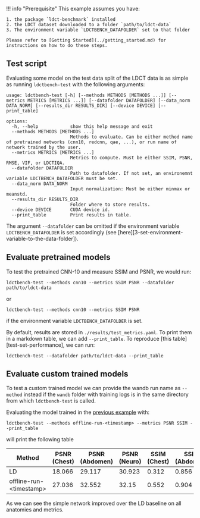 !!! info "Prerequisite"
    This example assumes you have:

    1. the package `ldct-benchmark` installed
    2. the LDCT dataset downloaded to a folder `path/to/ldct-data`
    3. The environment variable `LDCTBENCH_DATAFOLDER` set to that folder
    
    Please refer to [Getting Started](../getting_started.md) for instructions on how to do these steps.

## Test script 
Evaluating some model on the test data split of the LDCT data is as simple as running `ldctbench-test` with the following arguments:
```
usage: ldctbench-test [-h] [--methods METHODS [METHODS ...]] [--metrics METRICS [METRICS ...]] [--datafolder DATAFOLDER] [--data_norm DATA_NORM] [--results_dir RESULTS_DIR] [--device DEVICE] [--print_table]

options:
  -h, --help            show this help message and exit
  --methods METHODS [METHODS ...]
                        Methods to evaluate. Can be either method name of pretrained networks (cnn10, redcnn, qae, ...), or run name of network trained by the user.
  --metrics METRICS [METRICS ...]
                        Metrics to compute. Must be either SSIM, PSNR, RMSE, VIF, or LDCTIQA.
  --datafolder DATAFOLDER
                        Path to datafolder. If not set, an environemnt variable LDCTBENCH_DATAFOLDER must be set.
  --data_norm DATA_NORM
                        Input normalization: Must be either minmax or meanstd.
  --results_dir RESULTS_DIR
                        Folder where to store results.
  --device DEVICE       CUDA device id.
  --print_table         Print results in table.
```
The argument `--datafolder` can be omitted if the environment variable `LDCTBENCH_DATAFOLDER` is set accordingly (see [here][3-set-environment-variable-to-the-data-folder]).


## Evaluate pretrained models
To test the pretrained CNN-10 and measure SSIM and PSNR, we would run:

```shell
ldctbench-test --methods cnn10 --metrics SSIM PSNR --datafolder path/to/ldct-data
```
or 
```shell
ldctbench-test --methods cnn10 --metrics SSIM PSNR
```
if the environment variable `LDCTBENCH_DATAFOLDER` is set.

By default, results are stored in `./results/test_metrics.yaml`. To print them in a markdown table, we can add `--print_table`. To reproduce [this table][test-set-performance], we can run:
```shell
ldctbench-test --datafolder path/to/ldct-data --print_table
```

## Evaluate custom trained models
To test a custom trained model we can provide the wandb run name as `--method` instead if the `wandb` folder with training logs is in the same directory from which `ldctbench-test` is called.

Evaluating the model trained in the [previous example](train_custom_model.md) with:
```shell
ldctbench-test --methods offline-run-<timestamp> --metrics PSNR SSIM --print_table
```
will print the following table

| Method                   |   PSNR (Chest) |   PSNR (Abdomen) |   PSNR (Neuro) |   SSIM (Chest) |   SSIM (Abdomen) |   SSIM (Neuro) |
|--------------------------|----------------|------------------|----------------|----------------|------------------|----------------|
| LD                       |         18.066 |           29.117 |         30.923 |          0.312 |            0.856 |          0.914 |
| offline-run-<timestamp\> |         27.036 |           32.552 |         32.15  |          0.552 |            0.904 |          0.925 |

As we can see the simple network improved over the LD baseline on all anatomies and metrics.

